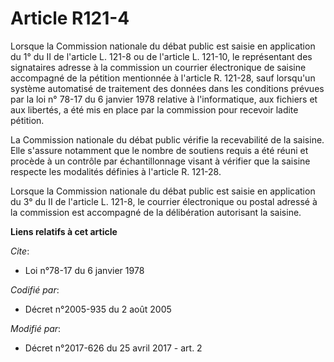 # Article R121-4

Lorsque la Commission nationale du débat public est saisie en application du 1° du II de l'article L. 121-8 ou de l'article
L. 121-10, le représentant des signataires adresse à la commission un courrier électronique de saisine accompagné de la
pétition mentionnée à l'article R. 121-28, sauf lorsqu'un système automatisé de traitement des données dans les conditions
prévues par la loi n° 78-17 du 6 janvier 1978 relative à l'informatique, aux fichiers et aux libertés, a été mis en place par
la commission pour recevoir ladite pétition.

La Commission nationale du débat public vérifie la recevabilité de la saisine. Elle s'assure notamment que le nombre de
soutiens requis a été réuni et procède à un contrôle par échantillonnage visant à vérifier que la saisine respecte les
modalités définies à l'article R. 121-28.

Lorsque la Commission nationale du débat public est saisie en application du 3° du II de l'article L. 121-8, le courrier
électronique ou postal adressé à la commission est accompagné de la délibération autorisant la saisine.

**Liens relatifs à cet article**

_Cite_:

  - Loi n°78-17 du 6 janvier 1978

_Codifié par_:

  - Décret n°2005-935 du 2 août 2005

_Modifié par_:

  - Décret n°2017-626 du 25 avril 2017 - art. 2
